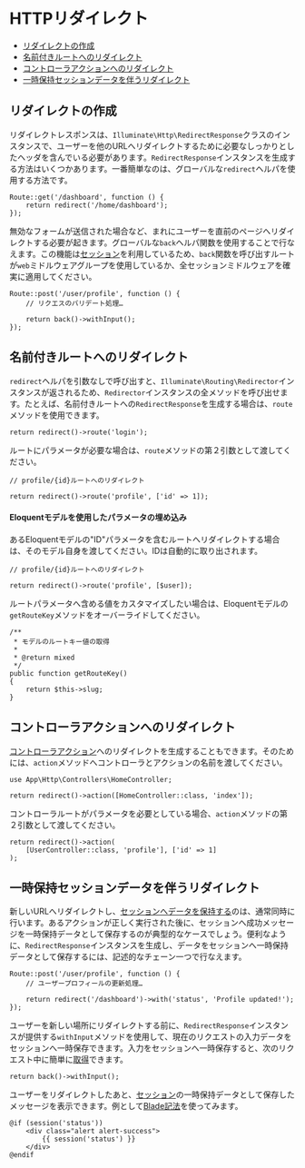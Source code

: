 # HTTPリダイレクト

- [リダイレクトの作成](#creating-redirects)
- [名前付きルートへのリダイレクト](#redirecting-named-routes)
- [コントローラアクションへのリダイレクト](#redirecting-controller-actions)
- [一時保持セッションデータを伴うリダイレクト](#redirecting-with-flashed-session-data)

<a name="creating-redirects"></a>
## リダイレクトの作成

リダイレクトレスポンスは、`Illuminate\Http\RedirectResponse`クラスのインスタンスで、ユーザーを他のURLへリダイレクトするために必要なしっかりとしたヘッダを含んでいる必要があります。`RedirectResponse`インスタンスを生成する方法はいくつかあります。一番簡単なのは、グローバルな`redirect`ヘルパを使用する方法です。

    Route::get('/dashboard', function () {
        return redirect('/home/dashboard');
    });

無効なフォームが送信された場合など、まれにユーザーを直前のページへリダイレクトする必要が起きます。グローバルな`back`ヘルパ関数を使用することで行なえます。この機能は[セッション](/docs/{{version}}/session)を利用しているため、`back`関数を呼び出すルートが`web`ミドルウェアグループを使用しているか、全セッションミドルウェアを確実に適用してください。

    Route::post('/user/profile', function () {
        // リクエスのバリデート処理…

        return back()->withInput();
    });

<a name="redirecting-named-routes"></a>
## 名前付きルートへのリダイレクト

`redirect`ヘルパを引数なしで呼び出すと、`Illuminate\Routing\Redirector`インスタンスが返されるため、`Redirector`インスタンスの全メソッドを呼び出せます。たとえば、名前付きルートへの`RedirectResponse`を生成する場合は、`route`メソッドを使用できます。

    return redirect()->route('login');

ルートにパラメータが必要な場合は、`route`メソッドの第２引数として渡してください。

    // profile/{id}ルートへのリダイレクト

    return redirect()->route('profile', ['id' => 1]);

<a name="populating-parameters-via-eloquent-models"></a>
#### Eloquentモデルを使用したパラメータの埋め込み

あるEloquentモデルの"ID"パラメータを含むルートへリダイレクトする場合は、そのモデル自身を渡してください。IDは自動的に取り出されます。

    // profile/{id}ルートへのリダイレクト

    return redirect()->route('profile', [$user]);

ルートパラメータへ含める値をカスタマイズしたい場合は、Eloquentモデルの`getRouteKey`メソッドをオーバーライドしてください。

    /**
     * モデルのルートキー値の取得
     *
     * @return mixed
     */
    public function getRouteKey()
    {
        return $this->slug;
    }

<a name="redirecting-controller-actions"></a>
## コントローラアクションへのリダイレクト

[コントローラアクション](/docs/{{version}}/controllers)へのリダイレクトを生成することもできます。そのためには、`action`メソッドへコントローラとアクションの名前を渡してください。

    use App\Http\Controllers\HomeController;

    return redirect()->action([HomeController::class, 'index']);

コントローラルートがパラメータを必要としている場合、`action`メソッドの第２引数として渡してください。

    return redirect()->action(
        [UserController::class, 'profile'], ['id' => 1]
    );

<a name="redirecting-with-flashed-session-data"></a>
## 一時保持セッションデータを伴うリダイレクト

新しいURLへリダイレクトし、[セッションへデータを保持する](/docs/{{version}}/session#flash-data)のは、通常同時に行います。あるアクションが正しく実行された後に、セッションへ成功メッセージを一時保持データとして保存するのが典型的なケースでしょう。便利なように、`RedirectResponse`インスタンスを生成し、データをセッションへ一時保持データとして保存するには、記述的なチェーン一つで行なえます。

    Route::post('/user/profile', function () {
        // ユーザープロフィールの更新処理…

        return redirect('/dashboard')->with('status', 'Profile updated!');
    });

ユーザーを新しい場所にリダイレクトする前に、`RedirectResponse`インスタンスが提供する`withInput`メソッドを使用して、現在のリクエストの入力データをセッションへ一時保存できます。入力をセッションへ一時保存すると、次のリクエスト中に簡単に[取得](/docs/{{version}}/requests#retrieveing-old-input)できます。

    return back()->withInput();

ユーザーをリダイレクトしたあと、[セッション](/docs/{{version}}/session)の一時保持データとして保存したメッセージを表示できます。例として[Blade記法](/docs/{{version}}/blade)を使ってみます。

    @if (session('status'))
        <div class="alert alert-success">
            {{ session('status') }}
        </div>
    @endif
